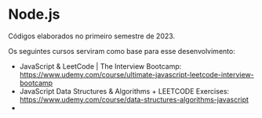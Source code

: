 # Node.js

Códigos elaborados no primeiro semestre de 2023.

Os seguintes cursos serviram como base para esse desenvolvimento:

- JavaScript & LeetCode | The Interview Bootcamp: https://www.udemy.com/course/ultimate-javascript-leetcode-interview-bootcamp
- JavaScript Data Structures & Algorithms + LEETCODE Exercises: https://www.udemy.com/course/data-structures-algorithms-javascript
- 

